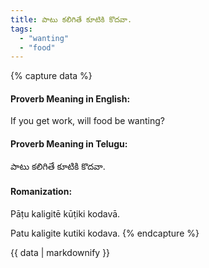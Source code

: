 ```yaml
---
title: పాటు కలిగితే కూటికి కొదవా.
tags:
  - "wanting"
  - "food"
---
```


{% capture data %}
#### Proverb Meaning in English:
If you get work, will food be wanting?

#### Proverb Meaning in Telugu:
పాటు కలిగితే కూటికి కొదవా.

#### Romanization:
Pāṭu kaligitē kūṭiki kodavā.

Patu kaligite kutiki kodava.
{% endcapture %}

{{ data | markdownify }}

